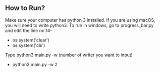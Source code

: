 ## How to Run?
Make sure your computer has python 3 installed. If you are using macOS, you will need to write python3. To run in windows, go to progress_bar.py and edit the line no 14- 
- os.system('clear')  
- os.system('cls')

Type python3 main.py -w (number of writer you want to input)
- python3 main.py -w 2 
